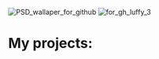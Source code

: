 ![PSD_wallaper_for_github](https://github.com/user-attachments/assets/337cf815-a989-49ad-a374-86db7771f4be)
![for_gh_luffy_3](https://github.com/user-attachments/assets/5baa0612-672a-4a25-9d7a-79bd0c238608)



<h1>My projects:</h1>



<!--
**HuskarMid/HuskarMid** is a ✨ _special_ ✨ repository because its `README.md` (this file) appears on your GitHub profile.

Here are some ideas to get you started:

- 🔭 I’m currently working on ...
- 🌱 I’m currently learning ...
- 👯 I’m looking to collaborate on ...
- 🤔 I’m looking for help with ...
- 💬 Ask me about ...
- 📫 How to reach me: ...
- 😄 Pronouns: ...
- ⚡ Fun fact: ...
-->
